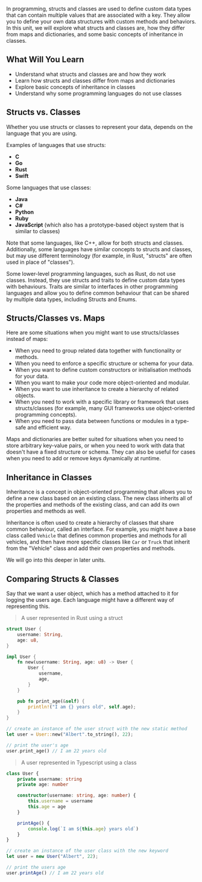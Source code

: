 In programming, structs and classes are used to define custom data types that can contain multiple values that are associated with a key. They allow you to define your own data structures with custom methods and behaviors. In this unit, we will explore what structs and classes are, how they differ from maps and dictionaries, and some basic concepts of inheritance in classes.

## What Will You Learn

- Understand what structs and classes are and how they work
- Learn how structs and classes differ from maps and dictionaries
- Explore basic concepts of inheritance in classes
- Understand why some programming languages do not use classes

## Structs vs. Classes

Whether you use structs or classes to represent your data, depends on the language that you are using.

Examples of languages that use structs:

- **C**
- **Go**
- **Rust**
- **Swift**

Some languages that use classes:

- **Java**
- **C#**
- **Python**
- **Ruby**
- **JavaScript** (which also has a prototype-based object system that is similar to classes)

Note that some languages, like C++, allow for both structs and classes. Additionally, some languages have similar concepts to structs and classes, but may use different terminology (for example, in Rust, "structs" are often used in place of "classes").

Some lower-level programming languages, such as Rust, do not use classes. Instead, they use structs and traits to define custom data types with behaviours. Traits are similar to interfaces in other programming languages and allow you to define common behaviour that can be shared by multiple data types, including Structs and Enums.

## Structs/Classes vs. Maps

Here are some situations when you might want to use structs/classes instead of maps:

- When you need to group related data together with functionality or methods.
- When you need to enforce a specific structure or schema for your data.
- When you want to define custom constructors or initialisation methods for your data.
- When you want to make your code more object-oriented and modular.
- When you want to use inheritance to create a hierarchy of related objects.
- When you need to work with a specific library or framework that uses structs/classes (for example, many GUI frameworks use object-oriented programming concepts).
- When you need to pass data between functions or modules in a type-safe and efficient way.

Maps and dictionaries are better suited for situations when you need to store arbitrary key-value pairs, or when you need to work with data that doesn't have a fixed structure or schema. They can also be useful for cases when you need to add or remove keys dynamically at runtime.

## Inheritance in Classes

Inheritance is a concept in object-oriented programming that allows you to define a new class based on an existing class. The new class inherits all of the properties and methods of the existing class, and can add its own properties and methods as well.

Inheritance is often used to create a hierarchy of classes that share common behaviour, called an interface. For example, you might have a base class called `Vehicle` that defines common properties and methods for all vehicles, and then have more specific classes like `Car` or `Truck` that inherit from the "Vehicle" class and add their own properties and methods.

We will go into this deeper in later units.

## Comparing Structs & Classes

Say that we want a user object, which has a method attached to it for logging the users age. Each language might have a different way of representing this.

> A user represented in Rust using a struct

```rust
struct User {
    username: String,
    age: u8,
}

impl User {
    fn new(username: String, age: u8) -> User {
        User {
            username,
            age,
        }
    }

    pub fn print_age(&self) {
        println!("I am {} years old", self.age);
    }
}

// create an instance of the user struct with the new static method
let user = User::new("Albert".to_string(), 22);

// print the user's age
user.print_age() // I am 22 years old
```

> A user represented in Typescript using a class

```typescript
class User {
    private username: string
    private age: number

    constructor(username: string, age: number) {
        this.username = username
        this.age = age
    }

    printAge() {
        console.log(`I am ${this.age} years old`)
    }
}

// create an instance of the user class with the new keyword
let user = new User("Albert", 22);

// print the users age
user.printAge() // I am 22 years old
```